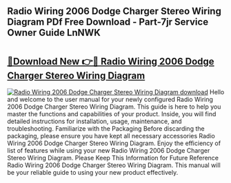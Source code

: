 ## Radio Wiring 2006 Dodge Charger Stereo Wiring Diagram PDf Free Download - Part-7jr Service Owner Guide LnNWK

# <h2><a href="http://dfl68w.blite.top/?on=Radio+Wiring+2006+Dodge+Charger+Stereo+Wiring+Diagram">🔗Download New 👉🔴 Radio Wiring 2006 Dodge Charger Stereo Wiring Diagram</a></h2>

[![Radio Wiring 2006 Dodge Charger Stereo Wiring Diagram download](https://i.imgur.com/lujVjoI.png)](http://dfl68w.blite.top/?on=Radio+Wiring+2006+Dodge+Charger+Stereo+Wiring+Diagram)
Hello and welcome to the user manual for your newly configured Radio Wiring 2006 Dodge Charger Stereo Wiring Diagram. This guide is here to help you master the functions and capabilities of your product. Inside, you will find detailed instructions for installation, usage, maintenance, and troubleshooting. Familiarize with the Packaging Before discarding the packaging, please ensure you have kept all necessary accessories Radio Wiring 2006 Dodge Charger Stereo Wiring Diagram. Enjoy the efficiency of list of features while using your new Radio Wiring 2006 Dodge Charger Stereo Wiring Diagram. Please Keep This Information for Future Reference Radio Wiring 2006 Dodge Charger Stereo Wiring Diagram. This manual will be your reliable guide to using your new product effectively.
